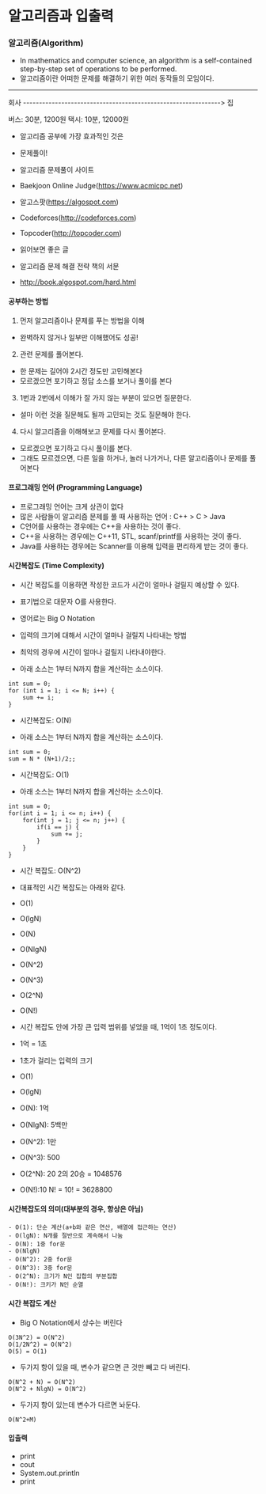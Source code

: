 # 알고리즘과 입출력

### 알고리즘(Algorithm)

- In mathematics and computer science, an algorithm is a self-contained step-by-step set of operations to be performed.
- 알고리즘이란 어떠한 문제를 해결하기 위한 여러 동작들의 모임이다.

---
회사 --------------------------------------------------------------> 집 

버스: 30분, 1200원
택시: 10분, 12000원 


- 알고리즘 공부에 가장 효과적인 것은
- 문제풀이!

- 알고리즘 문제풀이 사이트 
- Baekjoon Online Judge(https://www.acmicpc.net)
- 알고스팟(https://algospot.com)
- Codeforces(http://codeforces.com)
- Topcoder(http://topcoder.com)

- 읽어보면 좋은 글
- 알고리즘 문제 해결 전략 책의 서문
- http://book.algospot.com/hard.html


#### 공부하는 방법

1. 먼저 알고리즘이나 문제를 푸는 방법을 이해
- 완벽하지 않거나 일부만 이해했어도 성공!

2. 관련 문제를 풀어본다.
- 한 문제는 길어야 2시간 정도만 고민해본다
- 모르겠으면 포기하고 정답 소스를 보거나 풀이를 본다

3. 1번과 2번에서 이해가 잘 가지 않는 부분이 있으면 질문한다.
- 설마 이런 것을 질문해도 될까 고민되는 것도 질문해야 한다.

4. 다시 알고리즘을 이해해보고 문제를 다시 풀어본다.
- 모르겠으면 포기하고 다시 풀이를 본다.
- 그래도 모르겠으면, 다른 일을 하거나, 놀러 나가거나, 다른 알고리즘이나 문제를 풀어본다


#### 프로그래밍 언어 (Programming Language)
 
- 프로그래밍 언어는 크게 상관이 없다
- 많은 사람들이 알고리즘 문제를 풀 때 사용하는 언어 : C++ > C > Java
- C언어를 사용하는 경우에는 C++을 사용하는 것이 좋다.
- C++을 사용하는 경우에는 C++11, STL, scanf/printf를 사용하는 것이 좋다.
- Java를 사용하는 경우에는 Scanner를 이용해 입력을 편리하게 받는 것이 좋다.


#### 시간복잡도 (Time Complexity)

- 시간 복잡도를 이용하면 작성한 코드가 시간이 얼마나 걸릴지 예상할 수 있다.
- 표기법으로 대문자 O를 사용한다.
- 영어로는 Big O Notation
- 입력의 크기에 대해서 시간이 얼마나 걸릴지 나타내는 방법
- 최악의 경우에 시간이 얼마나 걸릴지 나타내야한다. 

- 아래 소스는 1부터 N까지 합을 계산하는 소스이다.

```
int sum = 0; 
for (int i = 1; i <= N; i++) {
    sum += i;
}
```
- 시간복잡도: O(N)

- 아래 소스는 1부터 N까지 합을 계산하는 소스이다.
```
int sum = 0;
sum = N * (N+1)/2;;
```
- 시간복잡도: O(1)

- 아래 소스는 1부터 N까지 합을 계산하는 소스이다.
```
int sum = 0;
for(int i = 1; i <= n; i++) {
    for(int j = 1; j <= n; j++) {
        if(i == j) {
            sum += j;
        }
    }
}
```
- 시간 복잡도: O(N^2)

- 대표적인 시간 복잡도는 아래와 같다.
- O(1)
- O(lgN)
- O(N)
- O(NlgN)
- O(N^2)
- O(N^3)
- O(2^N)
- O(N!)

- 시간 복잡도 안에 가장 큰 입력 범위를 넣었을 때, 1억이 1초 정도이다.
- 1억 = 1초
- 1초가 걸리는 입력의 크기
- O(1)
- O(lgN)
- O(N): 1억
- O(NlgN): 5백만
- O(N^2): 1만
- O(N^3): 500
- O(2^N): 20  2의 20승 = 1048576
- O(N!):10    N! = 10! = 3628800


#### 시간복잡도의 의미(대부분의 경우, 항상은 아님)
```
- O(1): 단순 계산(a+b와 같은 연산, 배열에 접근하는 연산)
- O(lgN): N개를 절반으로 계속해서 나눔
- O(N): 1중 for문
- O(NlgN)
- O(N^2): 2중 for문
- O(N^3): 3중 for문
- O(2^N): 크기가 N인 집합의 부분집합
- O(N!): 크키가 N인 순열 
```


#### 시간 복잡도 계산

- Big O Notation에서 상수는 버린다
```
O(3N^2) = O(N^2)
O(1/2N^2) = O(N^2)
O(5) = O(1)
```

- 두가지 항이 있을 때, 변수가 같으면 큰 것만 빼고 다 버린다.
```
O(N^2 + N) = O(N^2)
O(N^2 + NlgN) = O(N^2)
```

- 두가지 항이 있는데 변수가 다르면 놔둔다.
```
O(N^2+M)
```


#### 입출력 
- print
- cout
- System.out.println
- print